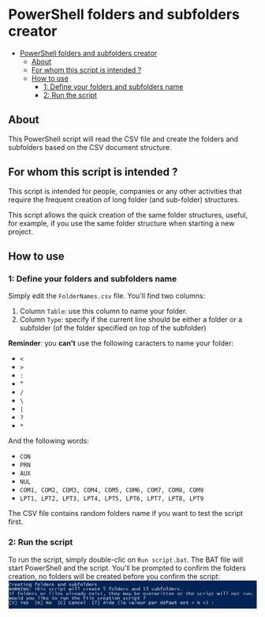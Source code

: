 # PowerShell folders and subfolders creator

- [PowerShell folders and subfolders creator](#powershell-folders-and-subfolders-creator)
  - [About](#about)
  - [For whom this script is intended ?](#for-whom-this-script-is-intended-)
  - [How to use](#how-to-use)
    - [1: Define your folders and subfolders name](#1-define-your-folders-and-subfolders-name)
    - [2: Run the script](#2-run-the-script)

## About

This PowerShell script will read the CSV file and create the folders and subfolders based on the CSV document structure.

## For whom this script is intended ?

This script is intended for people, companies or any other activities that require the frequent creation of long folder (and sub-folder) structures.

This script allows the quick creation of the same folder structures, useful, for example, if you use the same folder structure when starting a new project.

## How to use

### 1: Define your folders and subfolders name

Simply edit the `FolderNames.csv` file. You'll find two columns:

1. Column `Table`: use this column to name your folder.
2. Column `Type`: specify if the current line should be either a folder or a subfolder (of the folder specified on top of the subfolder)

**Reminder**: you **can't** use the following caracters to name your folder:

- `<`
- `>`
- `:`
- `“`
- `/`
- `\`
- `|`
- `?`
- `*`

And the following words:

- `CON`
- `PRN`
- `AUX`
- `NUL`
- `COM1, COM2, COM3, COM4, COM5, COM6, COM7, COM8, COM9`
- `LPT1, LPT2, LPT3, LPT4, LPT5, LPT6, LPT7, LPT8, LPT9`

The CSV file contains random folders name if you want to test the script first.

### 2: Run the script

To run the script, simply double-clic on `Run script.bat`. The BAT file will start PowerShell and the script.
You'll be prompted to confirm the folders creation, no folders will be created before you confirm the script:
![Prompt](./Images/Confirm%20prompt.jpg "Prompt")
